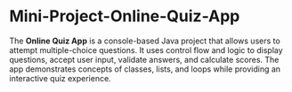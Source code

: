 # Mini-Project-Online-Quiz-App
The **Online Quiz App** is a console-based Java project that allows users to attempt multiple-choice questions. It uses control flow and logic to display questions, accept user input, validate answers, and calculate scores. The app demonstrates concepts of classes, lists, and loops while providing an interactive quiz experience.
